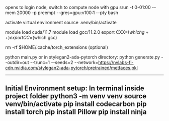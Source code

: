 opens to login node, switch to compute node with gpu
srun -t 0-01:00 --mem 20000 -p preempt --gres=gpu:v100:1 --pty bash

activate virtual environment
source .venv/bin/activate

module load cuda/11.7
module load gcc/11.2.0
export CXX=$(which g++)
export CC=$(which gcc)

rm -rf $HOME/.cache/torch_extensions (optional)

python main.py
or in stylegan2-ada-pytorch directory:
python generate.py --outdir=out --trunc=1 --seeds=2 --network=https://nvlabs-fi-cdn.nvidia.com/stylegan2-ada-pytorch/pretrained/metfaces.pkl

-----------------------------------------------------
Initial Environment setup:
In terminal inside project folder
python3 -m venv venv
source venv/bin/activate
pip install codecarbon
pip install torch
pip install Pillow
pip install ninja
-----------------------------------------------------

